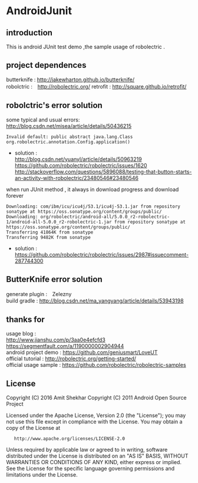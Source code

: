 # AndroidJunit
## introduction
This is android JUnit test demo ,the sample usage of robolectric .

## project dependences
butterknife : http://jakewharton.github.io/butterknife/  
robolctric :　http://robolectric.org/
retrofit : http://square.github.io/retrofit/  

## robolctric's error solution
some typical and usual errors: http://blog.csdn.net/misea/article/details/50436215  
````
Invalid default: public abstract java.lang.Class org.robolectric.annotation.Config.application()
````
+ solution :  
 http://blog.csdn.net/yuanyl/article/details/50963219  
 https://github.com/robolectric/robolectric/issues/1620    
  http://stackoverflow.com/questions/5896088/testing-that-button-starts-an-activity-with-robolectric/23480546#23480546  
  
    
when run JUnit method , it always in download progress and download forever 
```
Downloading: com/ibm/icu/icu4j/53.1/icu4j-53.1.jar from repository sonatype at https://oss.sonatype.org/content/groups/public/
Downloading: org/robolectric/android-all/5.0.0_r2-robolectric-1/android-all-5.0.0_r2-robolectric-1.jar from repository sonatype at https://oss.sonatype.org/content/groups/public/
Transferring 41864K from sonatype
Transferring 9482K from sonatype
```
+ solution :   
https://github.com/robolectric/robolectric/issues/2987#issuecomment-287744300

## ButterKnife error solution
generate plugin :　Zelezny  
build gradle : http://blog.csdn.net/ma_yangyang/article/details/53943198  
## thanks for
usage blog :   
http://www.jianshu.com/p/3aa0e4efcfd3  
https://segmentfault.com/a/1190000002904944  
android project demo : https://github.com/geniusmart/LoveUT  
official tutorial : http://robolectric.org/getting-started/  
official usage sample : https://github.com/robolectric/robolectric-samples  

## License
 Copyright (C) 2016 Amit Shekhar
   Copyright (C) 2011 Android Open Source Project

   Licensed under the Apache License, Version 2.0 (the "License");
   you may not use this file except in compliance with the License.
   You may obtain a copy of the License at

       http://www.apache.org/licenses/LICENSE-2.0

   Unless required by applicable law or agreed to in writing, software
   distributed under the License is distributed on an "AS IS" BASIS,
   WITHOUT WARRANTIES OR CONDITIONS OF ANY KIND, either express or implied.
   See the License for the specific language governing permissions and
   limitations under the License.





